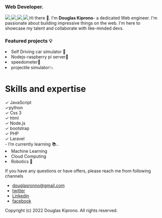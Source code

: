 
### Web Developer.
<a href="https://github.com/douglasrono/github-stats">
<img src="https://github.com/douglasrono/github-stats/blob/master/generated/overview.svg#gh-dark-mode-only" />
<img src="https://github.com/douglasrono/github-stats/blob/master/generated/languages.svg#gh-dark-mode-only" />
<img src="https://github.com/douglasrono/github-stats/blob/master/generated/overview.svg#gh-light-mode-only" />
<img src="https://github.com/douglasrono/github-stats/blob/master/generated/languages.svg#gh-light-mode-only" />
</a>
</hr>
Hi there 👋. I'm <b>Douglas Kiprono</b>- a dedicated 
Web engineer. I'm passionate about building impressive
things on the web. I'm here to showcase my talent
and collaborate with like-minded devs.

<h3> Featured projects 💡</h3>
 <li>Self Driving car simulator 🚙</li>
 <li> Nodejs-raspberry pi server📱</li>
 <li>speedometer🧭</li>
 <li> projectile simulator📉</li>
<h1> Skills and expertise</h1>
✓ JavaScript<br>
✓python <br>
✓ Css 3<br>
✓ html<br>
✓ Node.js <br>
✓ bootstrap <br>
✓ PHP<br>
✓ Laravel <br> 
- I’m currently learning 📚..
<li> Machine Learning  </li>
<li> Cloud Computing </li>
<li> Robotics 🦾</li>

If you have any questions or have offers, please reach me from following channels
- douglasronno@gmail.com
- [twitter](https://twitter.com/itsdaglas)
- [Linkedin](https://linkedin.com/in/douglas-kiprono-ke)
- [facebook](https://www.facebook.com/douglas.ronno)

Copyright (c) 2022 Douglas Kiprono. All rights reserved.
